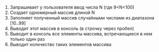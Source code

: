 1. Запрашивает у пользователя ввод числа N (где 9<N<100)
2. Создает одномерный массив длиной N
3. Заполняет полученный массив случайными числами из диапазона [10..99]
4. Выводит этот массив в консоль (в строчку через пробел)
5. Выводит в консоль все элементы массива, встречающиеся в нем только один раз
6. Выводит количество таких элементов массива
